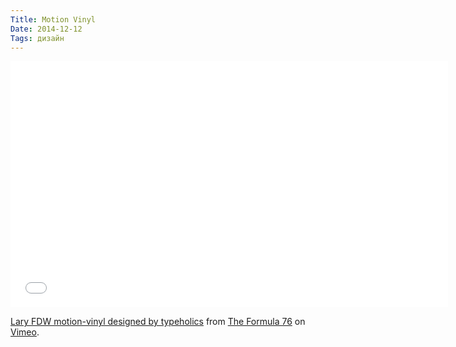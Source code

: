 ```yaml
---
Title: Motion Vinyl
Date: 2014-12-12
Tags: дизайн
---
```


<div class="text"><iframe src="//player.vimeo.com/video/111751438?title=0&amp;byline=0&amp;portrait=0&amp;color=ffffff" width="700" height="394" frameborder="0" webkitallowfullscreen="webkitallowfullscreen" mozallowfullscreen="mozallowfullscreen" allowfullscreen="allowfullscreen"></iframe> <p><a href="http://vimeo.com/111751438">Lary FDW motion-vinyl designed by typeholics</a> from <a href="http://vimeo.com/theformula">The Formula 76</a> on <a href="https://vimeo.com">Vimeo</a>.</p></div>